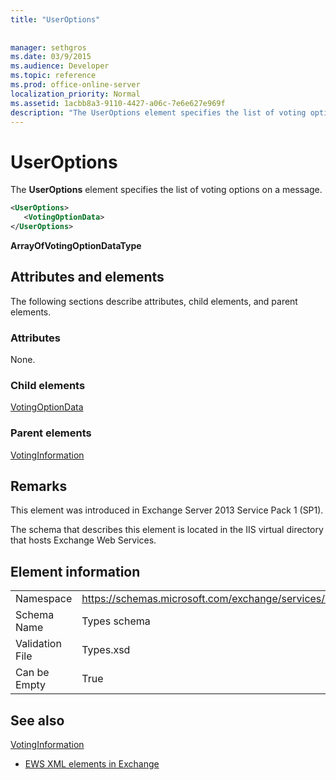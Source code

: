 ```yaml
---
title: "UserOptions"
 
 
manager: sethgros
ms.date: 03/9/2015
ms.audience: Developer
ms.topic: reference
ms.prod: office-online-server
localization_priority: Normal
ms.assetid: 1acbb8a3-9110-4427-a06c-7e6e627e969f
description: "The UserOptions element specifies the list of voting options on a message."
---
```


# UserOptions

The **UserOptions** element specifies the list of voting options on a message. 
  
```XML
<UserOptions>
   <VotingOptionData>
</UserOptions>
```

 **ArrayOfVotingOptionDataType**
## Attributes and elements

The following sections describe attributes, child elements, and parent elements.
  
### Attributes

None.
  
### Child elements

[VotingOptionData](votingoptiondata.md)
  
### Parent elements

[VotingInformation](votinginformation.md)
  
## Remarks

This element was introduced in Exchange Server 2013 Service Pack 1 (SP1).
  
The schema that describes this element is located in the IIS virtual directory that hosts Exchange Web Services.
  
## Element information

|||
|:-----|:-----|
|Namespace  <br/> |https://schemas.microsoft.com/exchange/services/2006/types  <br/> |
|Schema Name  <br/> |Types schema  <br/> |
|Validation File  <br/> |Types.xsd  <br/> |
|Can be Empty  <br/> |True  <br/> |
   
## See also



[VotingInformation](votinginformation.md)


- [EWS XML elements in Exchange](ews-xml-elements-in-exchange.md)

